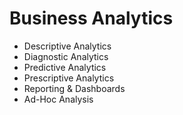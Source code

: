 # Business Analytics

- Descriptive Analytics
- Diagnostic Analytics
- Predictive Analytics
- Prescriptive Analytics
- Reporting & Dashboards
- Ad-Hoc Analysis